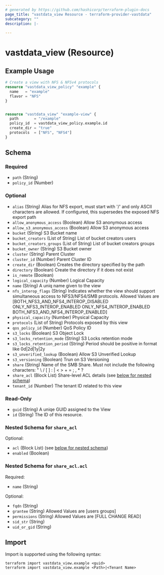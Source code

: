 ```yaml
---
# generated by https://github.com/hashicorp/terraform-plugin-docs
page_title: "vastdata_view Resource - terraform-provider-vastdata"
subcategory: ""
description: |-
  
---
```


# vastdata_view (Resource)



## Example Usage

```terraform
# Create a view with NFS & NFSv4 protocols
resource "vastdata_view_policy" "example" {
  name   = "example"
  flavor = "NFS"
}


resource "vastdata_view" "example-view" {
  path       = "/example"
  policy_id  = vastdata_view_policy.example.id
  create_dir = "true"
  protocols  = ["NFS", "NFS4"]
}
```

<!-- schema generated by tfplugindocs -->
## Schema

### Required

- `path` (String)
- `policy_id` (Number)

### Optional

- `alias` (String) Alias for NFS export, must start with '/' and only ASCII characters are allowed. If configured, this supersedes the exposed NFS export path
- `allow_anonymous_access` (Boolean) Allow S3 anonymous access
- `allow_s3_anonymous_access` (Boolean) Allow S3 anonymous access
- `bucket` (String) S3 Bucket name
- `bucket_creators` (List of String) List of bucket creators users
- `bucket_creators_groups` (List of String) List of bucket creators groups
- `bucket_owner` (String) S3 Bucket owner
- `cluster` (String) Parent Cluster
- `cluster_id` (Number) Parent Cluster ID
- `create_dir` (Boolean) Creates the directory specified by the path
- `directory` (Boolean) Create the directory if it does not exist
- `is_remote` (Boolean)
- `logical_capacity` (Number) Logical Capacity
- `name` (String) A uniq name given to the view
- `nfs_interop_flags` (String) Indicates whether the view should support simultaneous access to NFS3/NFS4/SMB protocols. Allowed Values are [BOTH_NFS3_AND_NFS4_INTEROP_DISABLED ONLY_NFS3_INTEROP_ENABLED ONLY_NFS4_INTEROP_ENABLED BOTH_NFS3_AND_NFS4_INTEROP_ENABLED]
- `physical_capacity` (Number) Physical Capacity
- `protocols` (List of String) Protocols exposed by this view
- `qos_policy_id` (Number) QoS Policy ID
- `s3_locks` (Boolean) S3 Object Lock
- `s3_locks_retention_mode` (String) S3 Locks retention mode
- `s3_locks_retention_period` (String) Period should be positive in format like 0d|2d|1y|2y
- `s3_unverified_lookup` (Boolean) Allow S3 Unverified Lookup
- `s3_versioning` (Boolean) Trun on S3 Versioning
- `share` (String) Name of the SMB Share. Must not include the following characters: " \ / [ ] : | < > + = ; , * ?
- `share_acl` (Block List) Share-level ACL details (see [below for nested schema](#nestedblock--share_acl))
- `tenant_id` (Number) The tenant ID related to this view

### Read-Only

- `guid` (String) A uniqe GUID assigned to the View
- `id` (String) The ID of this resource.

<a id="nestedblock--share_acl"></a>
### Nested Schema for `share_acl`

Optional:

- `acl` (Block List) (see [below for nested schema](#nestedblock--share_acl--acl))
- `enabled` (Boolean)

<a id="nestedblock--share_acl--acl"></a>
### Nested Schema for `share_acl.acl`

Required:

- `name` (String)

Optional:

- `fqdn` (String)
- `grantee` (String) Allowed Values are [users groups]
- `permissions` (String) Allowed Values are [FULL CHANGE READ]
- `sid_str` (String)
- `uid_or_gid` (String)

## Import

Import is supported using the following syntax:

```shell
terraform import vastdata_view.example <guid>
terraform import vastdata_view.example <Path>|<Tenant Name>
```
